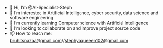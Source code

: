 - 👋 Hi, I’m @AI-Specialist-Steph
- 👀 I’m interested in Artificial Intelligence, cyber security, data science and software engineering
- 🌱 I’m currently learning Computer science with Artificial Intelligence 
- 💞️ I’m looking to collaborate on and improve project source code
- 📫 How to reach me: bruhitsnazaa@gmail.com//stephyaqueeen102@gmail.com


